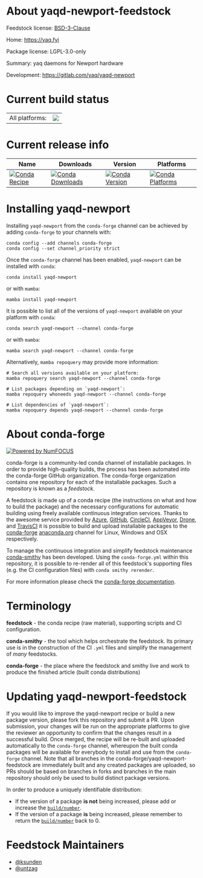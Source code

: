 About yaqd-newport-feedstock
============================

Feedstock license: [BSD-3-Clause](https://github.com/conda-forge/yaqd-newport-feedstock/blob/main/LICENSE.txt)

Home: https://yaq.fyi

Package license: LGPL-3.0-only

Summary: yaq daemons for Newport hardware

Development: https://gitlab.com/yaq/yaqd-newport

Current build status
====================


<table><tr><td>All platforms:</td>
    <td>
      <a href="https://dev.azure.com/conda-forge/feedstock-builds/_build/latest?definitionId=10387&branchName=main">
        <img src="https://dev.azure.com/conda-forge/feedstock-builds/_apis/build/status/yaqd-newport-feedstock?branchName=main">
      </a>
    </td>
  </tr>
</table>

Current release info
====================

| Name | Downloads | Version | Platforms |
| --- | --- | --- | --- |
| [![Conda Recipe](https://img.shields.io/badge/recipe-yaqd--newport-green.svg)](https://anaconda.org/conda-forge/yaqd-newport) | [![Conda Downloads](https://img.shields.io/conda/dn/conda-forge/yaqd-newport.svg)](https://anaconda.org/conda-forge/yaqd-newport) | [![Conda Version](https://img.shields.io/conda/vn/conda-forge/yaqd-newport.svg)](https://anaconda.org/conda-forge/yaqd-newport) | [![Conda Platforms](https://img.shields.io/conda/pn/conda-forge/yaqd-newport.svg)](https://anaconda.org/conda-forge/yaqd-newport) |

Installing yaqd-newport
=======================

Installing `yaqd-newport` from the `conda-forge` channel can be achieved by adding `conda-forge` to your channels with:

```
conda config --add channels conda-forge
conda config --set channel_priority strict
```

Once the `conda-forge` channel has been enabled, `yaqd-newport` can be installed with `conda`:

```
conda install yaqd-newport
```

or with `mamba`:

```
mamba install yaqd-newport
```

It is possible to list all of the versions of `yaqd-newport` available on your platform with `conda`:

```
conda search yaqd-newport --channel conda-forge
```

or with `mamba`:

```
mamba search yaqd-newport --channel conda-forge
```

Alternatively, `mamba repoquery` may provide more information:

```
# Search all versions available on your platform:
mamba repoquery search yaqd-newport --channel conda-forge

# List packages depending on `yaqd-newport`:
mamba repoquery whoneeds yaqd-newport --channel conda-forge

# List dependencies of `yaqd-newport`:
mamba repoquery depends yaqd-newport --channel conda-forge
```


About conda-forge
=================

[![Powered by
NumFOCUS](https://img.shields.io/badge/powered%20by-NumFOCUS-orange.svg?style=flat&colorA=E1523D&colorB=007D8A)](https://numfocus.org)

conda-forge is a community-led conda channel of installable packages.
In order to provide high-quality builds, the process has been automated into the
conda-forge GitHub organization. The conda-forge organization contains one repository
for each of the installable packages. Such a repository is known as a *feedstock*.

A feedstock is made up of a conda recipe (the instructions on what and how to build
the package) and the necessary configurations for automatic building using freely
available continuous integration services. Thanks to the awesome service provided by
[Azure](https://azure.microsoft.com/en-us/services/devops/), [GitHub](https://github.com/),
[CircleCI](https://circleci.com/), [AppVeyor](https://www.appveyor.com/),
[Drone](https://cloud.drone.io/welcome), and [TravisCI](https://travis-ci.com/)
it is possible to build and upload installable packages to the
[conda-forge](https://anaconda.org/conda-forge) [anaconda.org](https://anaconda.org/)
channel for Linux, Windows and OSX respectively.

To manage the continuous integration and simplify feedstock maintenance
[conda-smithy](https://github.com/conda-forge/conda-smithy) has been developed.
Using the ``conda-forge.yml`` within this repository, it is possible to re-render all of
this feedstock's supporting files (e.g. the CI configuration files) with ``conda smithy rerender``.

For more information please check the [conda-forge documentation](https://conda-forge.org/docs/).

Terminology
===========

**feedstock** - the conda recipe (raw material), supporting scripts and CI configuration.

**conda-smithy** - the tool which helps orchestrate the feedstock.
                   Its primary use is in the construction of the CI ``.yml`` files
                   and simplify the management of *many* feedstocks.

**conda-forge** - the place where the feedstock and smithy live and work to
                  produce the finished article (built conda distributions)


Updating yaqd-newport-feedstock
===============================

If you would like to improve the yaqd-newport recipe or build a new
package version, please fork this repository and submit a PR. Upon submission,
your changes will be run on the appropriate platforms to give the reviewer an
opportunity to confirm that the changes result in a successful build. Once
merged, the recipe will be re-built and uploaded automatically to the
`conda-forge` channel, whereupon the built conda packages will be available for
everybody to install and use from the `conda-forge` channel.
Note that all branches in the conda-forge/yaqd-newport-feedstock are
immediately built and any created packages are uploaded, so PRs should be based
on branches in forks and branches in the main repository should only be used to
build distinct package versions.

In order to produce a uniquely identifiable distribution:
 * If the version of a package **is not** being increased, please add or increase
   the [``build/number``](https://docs.conda.io/projects/conda-build/en/latest/resources/define-metadata.html#build-number-and-string).
 * If the version of a package **is** being increased, please remember to return
   the [``build/number``](https://docs.conda.io/projects/conda-build/en/latest/resources/define-metadata.html#build-number-and-string)
   back to 0.

Feedstock Maintainers
=====================

* [@ksunden](https://github.com/ksunden/)
* [@untzag](https://github.com/untzag/)

